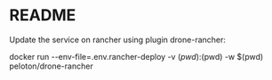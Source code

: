 # README

Update the service on rancher using plugin drone-rancher:

docker run --env-file=.env.rancher-deploy -v $(pwd):$(pwd) -w $(pwd) peloton/drone-rancher
